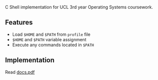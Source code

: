 C Shell implementation for UCL 3rd year Operating Systems coursework.

## Features

* Load `$HOME` and `$PATH` from `profile` file
* `$HOME` and `$PATH` variable assignment
* Execute any commands located in `$PATH`

## Implementation

Read [docs.pdf](docs.pdf)
